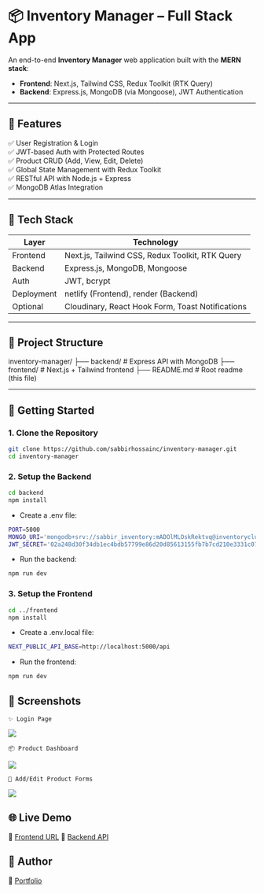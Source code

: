 # 📦 Inventory Manager – Full Stack App

An end-to-end **Inventory Manager** web application built with the **MERN stack**:

- **Frontend**: Next.js, Tailwind CSS, Redux Toolkit (RTK Query)
- **Backend**: Express.js, MongoDB (via Mongoose), JWT Authentication

---

## 🧩 Features

✅ User Registration & Login  
✅ JWT-based Auth with Protected Routes  
✅ Product CRUD (Add, View, Edit, Delete)  
✅ Global State Management with Redux Toolkit  
✅ RESTful API with Node.js + Express  
✅ MongoDB Atlas Integration

---

## 🔧 Tech Stack

| Layer      | Technology                                       |
| ---------- | ------------------------------------------------ |
| Frontend   | Next.js, Tailwind CSS, Redux Toolkit, RTK Query  |
| Backend    | Express.js, MongoDB, Mongoose                    |
| Auth       | JWT, bcrypt                                      |
| Deployment | netlify (Frontend), render (Backend)             |
| Optional   | Cloudinary, React Hook Form, Toast Notifications |

---

## 📂 Project Structure

inventory-manager/
├── backend/ # Express API with MongoDB
├── frontend/ # Next.js + Tailwind frontend
├── README.md # Root readme (this file)

---

## 🚀 Getting Started

### 1. Clone the Repository

```bash
git clone https://github.com/sabbirhossainc/inventory-manager.git
cd inventory-manager
```

### 2. Setup the Backend

```bash
cd backend
npm install
```

- Create a .env file:

```bash
PORT=5000
MONGO_URI='mongodb+srv://sabbir_inventory:mADOlMLOskRektvq@inventorycluster0.ppfk6vj.mongodb.net/?retryWrites=true&w=majority&appName=inventoryCluster0'
JWT_SECRET='02a248d30f34db1ec4bdb57799e86d20d85613155fb7b7cd210e3331c0701f850baa610ea8096cadb78ad6bb877cd3d300194dfaaef479a9a8108168e15aaa41'
```

- Run the backend:

```bash
npm run dev
```

### 3. Setup the Frontend

```bash
cd ../frontend
npm install
```

- Create a .env.local file:

```bash
NEXT_PUBLIC_API_BASE=http://localhost:5000/api
```

- Run the frontend:

```bash
npm run dev
```

## 📸 Screenshots

    ✨ Login Page

![](https://i.postimg.cc/02QNZjMV/login.png)

    📦 Product Dashboard

![](https://i.postimg.cc/QdKdGzq5/product.png)

    📝 Add/Edit Product Forms

![](https://i.postimg.cc/tg9wtZ7T/product-from.png)

## 🌐 Live Demo

🔗 [Frontend URL](https://demo-inventory-manage.netlify.app/)
🔗 [Backend API](https://inventory-manager-7tcn.onrender.com)

## 🙌 Author

🔗 [Portfolio](https://www.sabbirhossain.dev/)

